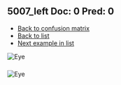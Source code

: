 ## 5007_left Doc: 0 Pred: 0
- [Back to confusion matrix](https://github.com/juliandewit/kaggle_retinopathy/blob/master/matrix.md)
- [Back to list](https://github.com/juliandewit/kaggle_retinopathy/blob/master/lists/00/list.md)
- [Next example in list](https://github.com/juliandewit/kaggle_retinopathy/blob/master/lists/00/50/5013_left.md)

![Eye](https://retinopaty.blob.core.windows.net/size1024/5007_left_0.jpeg)

### 

![Eye]()
